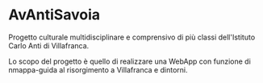 # AvAntiSavoia

Progetto culturale multidisciplinare e comprensivo di più classi dell'Istituto Carlo Anti di Villafranca. 

Lo scopo del progetto è quello di realizzare una WebApp con funzione di nmappa-guida al risorgimento a Villafranca e dintorni. 
